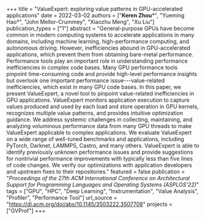 +++
title = "ValueExpert: exploring value patterns in GPU-accelerated applications"
date = 2022-03-02
authors = ["**Keren Zhou**\*", "Yueming Hao\*", "John Mellor-Crummey", "Xiaozhu Meng", "Xu Liu"]
publication_types = ["1"]
abstract = "General-purpose GPUs have become common in modern computing systems to accelerate applications in many domains, including machine learning, high-performance computing, and autonomous driving. However, inefficiencies abound in GPU-accelerated applications, which prevent them from obtaining bare-metal performance. Performance tools play an important role in understanding performance inefficiencies in complex code bases. Many GPU performance tools pinpoint time-consuming code and provide high-level performance insights but overlook one important performance issue---value-related inefficiencies, which exist in many GPU code bases. In this paper, we present ValueExpert, a novel tool to pinpoint value-related inefficiencies in GPU applications. ValueExpert monitors application execution to capture values produced and used by each load and store operation in GPU kernels, recognizes multiple value patterns, and provides intuitive optimization guidance. We address systemic challenges in collecting, maintaining, and analyzing voluminous performance data from many GPU threads to make ValueExpert applicable to complex applications. We evaluate ValueExpert on a wide range of well-tuned benchmarks and applications, including PyTorch, Darknet, LAMMPS, Castro, and many others. ValueExpert is able to identify previously unknown performance issues and provide suggestions for nontrivial performance improvements with typically less than five lines of code changes. We verify our optimizations with application developers and upstream fixes to their repositories."
featured = false
publication = "*Proceedings of the 27th ACM International Conference on Architectural Support for Programming Languages and Operating Systems (ASPLOS'22)*"
tags = ["GPU", "HPC", "Deep Learning", "Instrumentation", "Value Analysis", "Profiler", "Performance Tool"]
url_source = "https://dl.acm.org/doi/abs/10.1145/3503222.3507708"
projects = ["GVProf"]
+++

